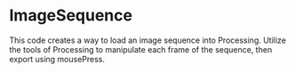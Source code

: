 # ImageSequence

This code creates a way to load an image sequence into Processing. Utilize the tools of Processing to manipulate each frame of the sequence, then export using mousePress. 
